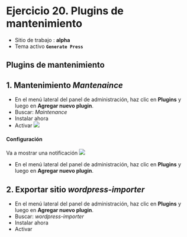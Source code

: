 # Ejercicio 20.  Plugins de mantenimiento

- Sitio de trabajo : **alpha**
- Tema activo **`Generate Press`**

## Plugins de mantenimiento


## 1. Mantenimiento  _Mantenaince_
- En el menú lateral del panel de administración, haz clic en **Plugins** y luego en **Agregar nuevo plugin**.
- Buscar: _Maintenance_
- Instalar ahora
- Activar
![](https://i.imgur.com/xloEfvN.png)

#### Configuración
Va a mostrar una notificación
![](https://i.imgur.com/us1vEcC.png)

- En el menú lateral del panel de administración, haz clic en **Plugins** y luego en **Agregar nuevo plugin**.



## 2. Exportar sitio _wordpress-importer_
- En el menú lateral del panel de administración, haz clic en **Plugins** y luego en **Agregar nuevo plugin**.
- Buscar: _wordpress-importer_
- Instalar ahora
- Activar


<!--stackedit_data:
eyJoaXN0b3J5IjpbMzAxMTMyOTU1LC0zMDU4MDI2NDcsLTQ4NT
c0MzcxNV19
-->